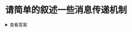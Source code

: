 # 请简单的叙述一些消息传递机制

<details>
<summary>查看答案</summary>


消息转发会现在缓存列表进行查找，如果找到就进行消息发送。如果没有在缓存列表找到，就会在类对象的方法里面进行查找，如果时已经排好序采用二分查找，如果不是采用一般查找，如果找到就消息发送。如果没有找到就在父类方法里面进行查找，如果找到就进行消息发送。如果查找到根类还是没有找到，就进入到消息转发流程中消息传递完成。

</details>
